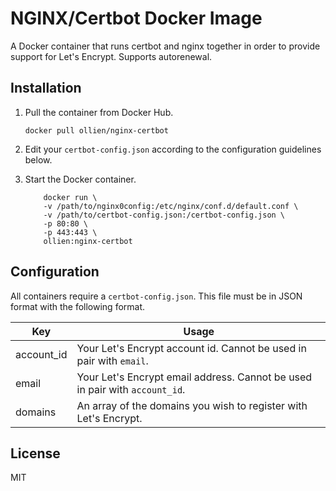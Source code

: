 # NGINX/Certbot Docker Image

A Docker container that runs certbot and nginx together in order to provide support for Let's Encrypt. Supports autorenewal.

## Installation
1. Pull the container from Docker Hub.

	`docker pull ollien/nginx-certbot`

2. Edit your `certbot-config.json` according to the configuration guidelines below.

3. Start the Docker container.

	````
		docker run \
		-v /path/to/nginx0config:/etc/nginx/conf.d/default.conf \
		-v /path/to/certbot-config.json:/certbot-config.json \
		-p 80:80 \
		-p 443:443 \
		ollien:nginx-certbot
	````


## Configuration
All containers require a `certbot-config.json`. This file must be in JSON format with the following format.

| Key        | Usage                                                                       |
|------------|-----------------------------------------------------------------------------|
| account_id | Your Let's Encrypt account id. Cannot be used in pair with `email`.         |
| email      | Your Let's Encrypt email address. Cannot be used in pair with `account_id`. |
| domains    | An array of the domains you wish to register with Let's Encrypt.            |

## License
MIT
